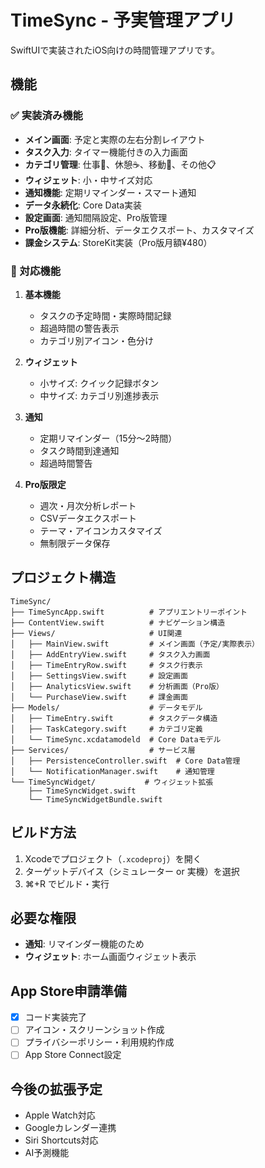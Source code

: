 # TimeSync - 予実管理アプリ

SwiftUIで実装されたiOS向けの時間管理アプリです。

## 機能

### ✅ 実装済み機能

- **メイン画面**: 予定と実際の左右分割レイアウト
- **タスク入力**: タイマー機能付きの入力画面
- **カテゴリ管理**: 仕事📝、休憩☕、移動🚶、その他📋
- **ウィジェット**: 小・中サイズ対応
- **通知機能**: 定期リマインダー・スマート通知
- **データ永続化**: Core Data実装
- **設定画面**: 通知間隔設定、Pro版管理
- **Pro版機能**: 詳細分析、データエクスポート、カスタマイズ
- **課金システム**: StoreKit実装（Pro版月額¥480）

### 📱 対応機能

1. **基本機能**
   - タスクの予定時間・実際時間記録
   - 超過時間の警告表示
   - カテゴリ別アイコン・色分け

2. **ウィジェット**
   - 小サイズ: クイック記録ボタン
   - 中サイズ: カテゴリ別進捗表示

3. **通知**
   - 定期リマインダー（15分〜2時間）
   - タスク時間到達通知
   - 超過時間警告

4. **Pro版限定**
   - 週次・月次分析レポート
   - CSVデータエクスポート
   - テーマ・アイコンカスタマイズ
   - 無制限データ保存

## プロジェクト構造

```
TimeSync/
├── TimeSyncApp.swift          # アプリエントリーポイント
├── ContentView.swift          # ナビゲーション構造
├── Views/                     # UI関連
│   ├── MainView.swift         # メイン画面（予定/実際表示）
│   ├── AddEntryView.swift     # タスク入力画面
│   ├── TimeEntryRow.swift     # タスク行表示
│   ├── SettingsView.swift     # 設定画面
│   ├── AnalyticsView.swift    # 分析画面（Pro版）
│   └── PurchaseView.swift     # 課金画面
├── Models/                    # データモデル
│   ├── TimeEntry.swift        # タスクデータ構造
│   ├── TaskCategory.swift     # カテゴリ定義
│   └── TimeSync.xcdatamodeld  # Core Dataモデル
├── Services/                  # サービス層
│   ├── PersistenceController.swift  # Core Data管理
│   └── NotificationManager.swift    # 通知管理
└── TimeSyncWidget/           # ウィジェット拡張
    ├── TimeSyncWidget.swift
    └── TimeSyncWidgetBundle.swift
```

## ビルド方法

1. Xcodeでプロジェクト（`.xcodeproj`）を開く
2. ターゲットデバイス（シミュレーター or 実機）を選択
3. ⌘+R でビルド・実行

## 必要な権限

- **通知**: リマインダー機能のため
- **ウィジェット**: ホーム画面ウィジェット表示

## App Store申請準備

- [x] コード実装完了
- [ ] アイコン・スクリーンショット作成
- [ ] プライバシーポリシー・利用規約作成
- [ ] App Store Connect設定

## 今後の拡張予定

- Apple Watch対応
- Googleカレンダー連携
- Siri Shortcuts対応
- AI予測機能